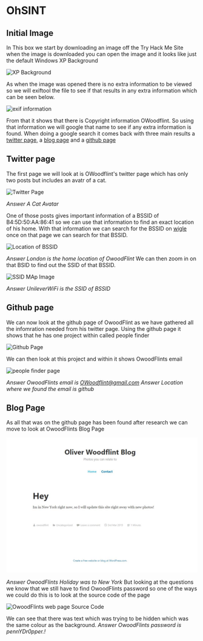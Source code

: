 # OhSINT

## Initial Image
In This box we start by downloading an image off the Try Hack Me Site when the image is downloaded you can open the image and it looks like just the default Windows XP Background

![XP Background](https://github.com/tigercub-co/TryHackMe/tree/master/OhSINT/images/WindowsXP.jpg)

As when the image was opened there is no extra information to be viewed so we will exiftool the file to see if that results in any extra information which can be seen below.

![exif information](https://github.com/tigercub-co/TryHackMe/tree/master/OhSINT/images/exif.JPG)

From that it shows that there is Copyright information OWoodflint. So using that information we will google that name to see if any extra information is found. When doing a google search it comes back with three main results a [twitter page,](https://twitter.com/owoodflint?lang=en) a [blog page](https://oliverwoodflint.wordpress.com/author/owoodflint/) and a [github page](https://github.com/OWoodfl1nt)

## Twitter page

The first page we will look at is OWoodflint's twitter page which has only two posts but includes an avatr of a cat.

![Twitter Page](https://github.com/tigercub-co/TryHackMe/tree/master/OhSINT/images/twitter.JPG)

*Answer A Cat Avatar*

One of those posts gives important information of a BSSID of B4:5D:50:AA:86:41 so we can use that information to find an exact location of his home.
With that information we can search for the BSSID on [wigle](https://wigle.net/) once on that page we can search for that BSSID.

![Location of BSSID](https://github.com/tigercub-co/TryHackMe/tree/master/OhSINT/images/BSSID.JPG)

*Answer London is the home location of OwoodFlint*
We can then zoom in on that BSID to find out the SSID of that BSSID.

![SSID MAp Image](https://github.com/tigercub-co/TryHackMe/tree/master/OhSINT/images/SSID.JPG)

*Answer UnileverWiFi is the SSID of BSSID*

## Github page
We can now look at the github page of OwoodFlint as we have gathered all the infomration needed from his twitter page. Using the github page it shows that he has one project within called people finder

![Github Page](https://github.com/tigercub-co/TryHackMe/tree/master/OhSINT/images/GithubPage.JPG)

We can then look at this project and within it shows OwoodFlints email

![people finder page](https://github.com/tigercub-co/TryHackMe/tree/master/OhSINT/images/Github.JPG)

*Answer OwoodFlints email is OWoodflint@gmail.com*
*Answer Location where we found the email is github*

## Blog Page
As all that was on the github page has been found after research we can move to look at OwoodFlints Blog Page

![OwoodFlints web page](https://github.com/tigercub-co/TryHackMe/blob/master/OhSINT/images/Blog.JPG) 

*Answer OwoodFlints Holiday was to New York*
But looking at the questions we know that we still have to find OwoodFlints password so one of the ways we could do this is to look at the source code of the page

![OwoodFlints web page Source Code](https://github.com/tigercub-co/TryHackMe/tree/master/OhSINT/images/password.JPG)

We can see that there was text which was trying to be hidden which was the same colour as the background.
*Answer OwoodFlints password is pennYDr0pper.!*
